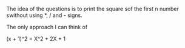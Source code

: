The idea of the questions is to print the square sof the first n number swithout using *, / and - signs.

The only approach I can think of 

(x + 1)^2 = X^2 + 2X + 1


